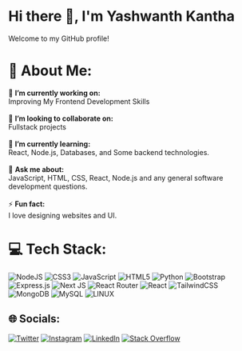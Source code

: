 # Hi there 👋, I'm Yashwanth Kantha

Welcome to my GitHub profile!

# 💫 About Me:
🔭 **I’m currently working on:**  <br>Improving My Frontend Development Skills<br><br>👯 **I’m looking to collaborate on:**  <br>Fullstack projects<br><br>🌱 **I’m currently learning:**  <br>React, Node.js, Databases, and Some backend technologies.<br><br>💬 **Ask me about:**  <br>JavaScript, HTML, CSS, React, Node.js and any general software development questions.<br><br>⚡ **Fun fact:**  <br>I love designing websites and UI.

# 💻 Tech Stack:
![NodeJS](https://img.shields.io/badge/node.js-6DA55F?style=for-the-badge&logo=node.js&logoColor=white) ![CSS3](https://img.shields.io/badge/css3-%231572B6.svg?style=for-the-badge&logo=css3&logoColor=white) ![JavaScript](https://img.shields.io/badge/javascript-%23323330.svg?style=for-the-badge&logo=javascript&logoColor=%23F7DF1E) ![HTML5](https://img.shields.io/badge/html5-%23E34F26.svg?style=for-the-badge&logo=html5&logoColor=white) ![Python](https://img.shields.io/badge/python-3670A0?style=for-the-badge&logo=python&logoColor=ffdd54) ![Bootstrap](https://img.shields.io/badge/bootstrap-%23563D7C.svg?style=for-the-badge&logo=bootstrap&logoColor=white) ![Express.js](https://img.shields.io/badge/express.js-%23404d59.svg?style=for-the-badge&logo=express&logoColor=%2361DAFB) ![Next JS](https://img.shields.io/badge/Next-black?style=for-the-badge&logo=next.js&logoColor=white) ![React Router](https://img.shields.io/badge/React_Router-CA4245?style=for-the-badge&logo=react-router&logoColor=white) ![React](https://img.shields.io/badge/react-%2320232a.svg?style=for-the-badge&logo=react&logoColor=%2361DAFB) ![TailwindCSS](https://img.shields.io/badge/tailwindcss-%2338B2AC.svg?style=for-the-badge&logo=tailwind-css&logoColor=white) ![MongoDB](https://img.shields.io/badge/MongoDB-%234ea94b.svg?style=for-the-badge&logo=mongodb&logoColor=white) ![MySQL](https://img.shields.io/badge/mysql-%2300f.svg?style=for-the-badge&logo=mysql&logoColor=white) ![LINUX](https://img.shields.io/badge/Linux-FCC624?style=for-the-badge&logo=linux&logoColor=black) 

## 🌐 Socials:
[![Twitter](https://img.shields.io/badge/Twitter-%231DA1F2.svg?logo=Twitter&logoColor=white)](https://twitter.com/Yashwanth013) [![Instagram](https://img.shields.io/badge/Instagram-%23E4405F.svg?logo=Instagram&logoColor=white)](https://www.instagram.com/yashwanth._.02) [![LinkedIn](https://img.shields.io/badge/LinkedIn-%230077B5.svg?logo=linkedin&logoColor=white)](https://www.linkedin.com/in/yashwanth-kantha) [![Stack Overflow](https://img.shields.io/badge/-Stackoverflow-FE7A16?logo=stack-overflow&logoColor=white)](https://stackoverflow.com/users/15972675)

